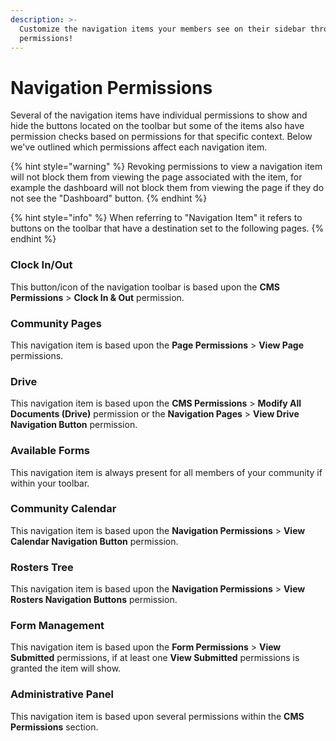 ```yaml
---
description: >-
  Customize the navigation items your members see on their sidebar through
  permissions!
---
```


# Navigation Permissions

Several of the navigation items have individual permissions to show and hide the buttons located on the toolbar but some of the items also have permission checks based on permissions for that specific context. Below we've outlined which permissions affect each navigation item.

{% hint style="warning" %}
Revoking permissions to view a navigation item will not block them from viewing the page associated with the item, for example the dashboard will not block them from viewing the page if they do not see the "Dashboard" button.
{% endhint %}

{% hint style="info" %}
When referring to "Navigation Item" it refers to buttons on the toolbar that have a destination set to the following pages.
{% endhint %}

### Clock In/Out

This button/icon of the navigation toolbar is based upon the **CMS Permissions** > **Clock In & Out** permission.

### Community Pages

This navigation item is based upon the **Page Permissions** > **View Page** permissions.

### Drive

This navigation item is based upon the **CMS Permissions** > **Modify All Documents (Drive)** permission or the **Navigation Pages** > **View Drive Navigation Button** permission.

### Available Forms

This navigation item is always present for all members of your community if within your toolbar.

### Community Calendar

This navigation item is based upon the **Navigation Permissions** > **View Calendar Navigation Button** permission.

### Rosters Tree

This navigation item is based upon the **Navigation Permissions** > **View Rosters Navigation Buttons** permission.

### Form Management

This navigation item is based upon the **Form Permissions** > **View Submitted** permissions, if at least one **View Submitted** permissions is granted the item will show.

### Administrative Panel

This navigation item is based upon several permissions within the **CMS Permissions** section.
